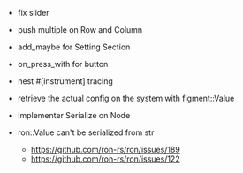 - fix slider
- push multiple on Row and Column
- add_maybe for Setting Section
- on_press_with for button
- nest #[instrument] tracing

- retrieve the actual config on the system with figment::Value
- implementer Serialize on Node
- ron::Value can't be serialized from str
  - https://github.com/ron-rs/ron/issues/189
  - https://github.com/ron-rs/ron/issues/122
